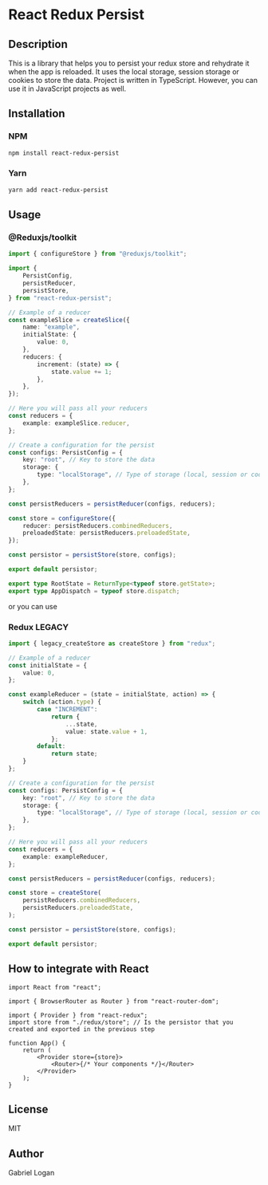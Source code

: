 # React Redux Persist

## Description

This is a library that helps you to persist your redux store and rehydrate it when the app is reloaded.
It uses the local storage, session storage or cookies to store the data.
Project is written in TypeScript. However, you can use it in JavaScript projects as well.

## Installation

### NPM

```bash
npm install react-redux-persist
```

### Yarn

```bash
yarn add react-redux-persist
```

## Usage

### @Reduxjs/toolkit

```typescript
import { configureStore } from "@reduxjs/toolkit";

import {
	PersistConfig,
	persistReducer,
	persistStore,
} from "react-redux-persist";

// Example of a reducer
const exampleSlice = createSlice({
	name: "example",
	initialState: {
		value: 0,
	},
	reducers: {
		increment: (state) => {
			state.value += 1;
		},
	},
});

// Here you will pass all your reducers
const reducers = {
	example: exampleSlice.reducer,
};

// Create a configuration for the persist
const configs: PersistConfig = {
	key: "root", // Key to store the data
	storage: {
		type: "localStorage", // Type of storage (local, session or cookies)
	},
};

const persistReducers = persistReducer(configs, reducers);

const store = configureStore({
	reducer: persistReducers.combinedReducers,
	preloadedState: persistReducers.preloadedState,
});

const persistor = persistStore(store, configs);

export default persistor;

export type RootState = ReturnType<typeof store.getState>;
export type AppDispatch = typeof store.dispatch;
```

or you can use

### Redux LEGACY

```typescript
import { legacy_createStore as createStore } from "redux";

// Example of a reducer
const initialState = {
	value: 0,
};

const exampleReducer = (state = initialState, action) => {
	switch (action.type) {
		case "INCREMENT":
			return {
				...state,
				value: state.value + 1,
			};
		default:
			return state;
	}
};

// Create a configuration for the persist
const configs: PersistConfig = {
	key: "root", // Key to store the data
	storage: {
		type: "localStorage", // Type of storage (local, session or cookies)
	},
};

// Here you will pass all your reducers
const reducers = {
	example: exampleReducer,
};

const persistReducers = persistReducer(configs, reducers);

const store = createStore(
	persistReducers.combinedReducers,
	persistReducers.preloadedState,
);

const persistor = persistStore(store, configs);

export default persistor;
```

## How to integrate with React

```tsx
import React from "react";

import { BrowserRouter as Router } from "react-router-dom";

import { Provider } from "react-redux";
import store from "./redux/store"; // Is the persistor that you created and exported in the previous step

function App() {
	return (
		<Provider store={store}>
			<Router>{/* Your components */}</Router>
		</Provider>
	);
}
```

## License

MIT

## Author

Gabriel Logan

